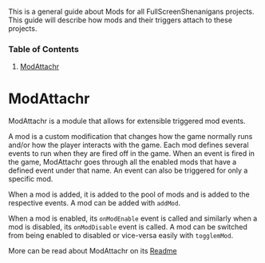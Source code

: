 This is a general guide about Mods for all FullScreenShenanigans projects. This guide will describe how mods and their triggers attach to these projects.

### Table of Contents
1. [ModAttachr](#modattachr)

# ModAttachr

ModAttachr is a module that allows for extensible triggered mod events.

A mod is a custom modification that changes how the game normally runs and/or how the player interacts with the game. Each mod defines several events to run when they are fired off in the game. When an event is fired in the game, ModAttachr goes through all the enabled mods that have a defined event under that name. An event can also be triggered for only a specific mod.

When a mod is added, it is added to the pool of mods and is added to the respective events. A mod can be added with `addMod`.

When a mod is enabled, its `onModEnable` event is called and similarly when a mod is disabled, its `onModDisable` event is called. A mod can be switched from being enabled to disabled or vice-versa easily with `togglemMod`.

More can be read about ModAttachr on its [Readme](https://github.com/FullScreenShenanigans/ModAttachr/blob/master/README.md)